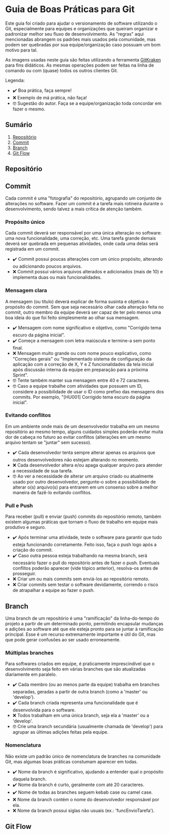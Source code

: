 # Guia de Boas Práticas para Git

Este guia foi criado para ajudar o versionamento de software utilizando o Git, especialmente para equipes e organizações que queiram organizar e padronizar melhor seu fluxo de desenvolvimento. As "regras" aqui mencionadas abrangem os padrões mais usados pela comunidade, mas podem ser quebradas por sua equipe/organização caso possuam um bom motivo para tal.

As imagens usadas neste guia são feitas utilizando a ferramenta [GitKraken](https://www.gitkraken.com/invite?referralCode=6CFY7pSQ) para fins didáticos. As mesmas operações podem ser feitas na linha de comando ou com (quase) todos os outros clientes Git.

Legenda:
- :heavy_check_mark: Boa prática, faça sempre!
- :x: Exemplo de má prática, não faça!
- :nerd_face: Sugestão do autor. Faça se a equipe/organização toda concordar em fazer o mesmo.

## Sumário

1) [Repositório](#repositório)
2) [Commit](#commit)
3) [Branch](#branch)
4) [Git Flow](#git-flow)

## Repositório

## Commit

Cada commit é uma "fotografia" do repositório, agrupando um conjunto de alterações no software. Fazer um commit é a tarefa mais rotineira durante o desenvolvimento, sendo talvez a mais crítica de atenção também.

### Propósito único

Cada commit deverá ser responsável por uma única alteração no software: uma nova funcionalidade, uma correção, etc. Uma tarefa grande demais deverá ser quebrada em pequenas atividades, onde cada uma delas será registrada em um commit.

- :heavy_check_mark: Commit possui poucas alterações com um único propósito, alterando ou adicionando poucos arquivos.
- :x: Commit possui vários arquivos alterados e adicionados (mais de 10) e implementa duas ou mais funcionalidades.

### Mensagem clara

A mensagem (ou título) deverá explicar de forma susinta e objetiva o propósito do commit. Sem que seja necessário olhar cada alteração feita no commit, outro membro da equipe deverá ser capaz de ter pelo menos uma boa ideia do que foi feito simplesmente ao olhar sua mensagem.

- :heavy_check_mark: Mensagem com nome significativo e objetivo, como "Corrigido tema escuro da página inicial".
- :heavy_check_mark: Começe a mensagem com letra maiúscula e termine-a sem ponto final.
- :x: Mensagem muito grande ou com nome pouco explicativo, como "Correções gerais" ou "Implementado sistema de configuração da aplicação com a correção de X, Y e Z funcionalidades da tela inicial após discussão interna da equipe em preparação para a próxima Sprint".
- :nerd_face: Tente também manter sua mensagem entre 40 e 72 caracteres.
- :nerd_face: Caso a equipe trabalhe com atividades que possuem um ID, considere a possibilidade de usar o ID como prefixo das mensagens dos commits. Por exemplo, "[HU001] Corrigido tema escuro da página inicial".

### Evitando conflitos

Em um ambiente onde mais de um desenvolvedor trabalha em um mesmo repositório ao mesmo tempo, alguns cuidados simples poderão evitar muita dor de cabeça no futuro ao evitar conflitos (alterações em um mesmo arquivo tentam se "juntar" sem sucesso).

- :heavy_check_mark: Cada desenvolvedor tenta sempre alterar apenas os arquivos que outros desenvolvedores não estejam alterando no momento.
- :x: Cada desenvolvedor altera e/ou apaga qualquer arquivo para atender a necessidade de sua tarefa.
- :nerd_face: Ao ver a necessidade de alterar um arquivo criado ou atualmente usado por outro desenvolvedor, pergunte-o sobre a possibilidade de alterar o(s) arquivo(s) para entrarem em um consenso sobre a melhor maneira de fazê-lo evitando conflitos.

### Pull e Push

Para receber (pull) e enviar (push) commits do repositório remoto, também existem algumas práticas que tornam o fluxo de trabalho em equipe mais produtivo e seguro.

- :heavy_check_mark: Após terminar uma atividade, teste o software para garantir que tudo esteja funcionando corretamente. Feito isso, faça o push logo após a criação do commit.
- :heavy_check_mark: Caso outra pessoa esteja trabalhando na mesma branch, será necessário fazer o pull do repositório antes de fazer o push. Eventuais conflitos poderão aparecer (vide tópico anterior), resolva-os antes de prosseguir.
- :x: Criar um ou mais commits sem enviá-los ao repositório remoto.
- :x: Criar commits sem testar o software devidamente, correndo o risco de atrapalhar a equipe ao fazer o push.

## Branch

Uma branch de um repositório é uma "ramificação" da linha-do-tempo do projeto a partir de um determinado ponto, permitindo encapsular mudanças e adições ao software até que ele esteja pronto para se juntar à ramificação principal. Esse é um recurso extremamente importante e útil do Git, mas que pode gerar confusões ao ser usado erroneamente.

### Múltiplas branches

Para softwares criados em equipe, é praticamente imprescindível que o desenvolvimento seja feito em várias branches que são atualizadas diariamente em paralelo.

- :heavy_check_mark: Cada membro (ou ao menos parte da equipe) trabalha em branches separadas, geradas a partir de outra branch (como a 'master' ou 'develop').
- :heavy_check_mark: Cada branch criada representa uma funcionalidade que é desenvolvida para o software.
- :x: Todos trabalham em uma única branch, seja ela a 'master' ou a 'develop'.
- :nerd_face: Crie uma branch secundária (usualmente chamada de 'develop') para agrupar as últimas adições feitas pela equipe.

### Nomenclatura

Não existe um padrão único de nomenclatura de branches na comunidade Git, mas algumas boas práticas constumam aparecer em todas.

- :heavy_check_mark: Nome da branch é significativo, ajudando a entender qual o propósito daquela branch.
- :heavy_check_mark: Nome da branch é curto, geralmente com até 20 caracteres.
- :heavy_check_mark: Nome de todas as branches seguem kebab case ou camel case.
- :x: Nome da branch contém o nome do desenvolvedor responsável por ela.
- :x: Nome da branch possui siglas não usuais (ex.: 'funcEnvioTarefa').

## Git Flow
